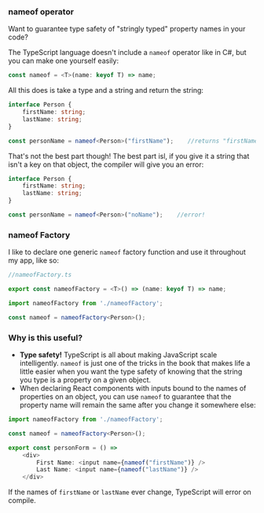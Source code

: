 ### nameof operator

Want to guarantee type safety of "stringly typed" property names in your code?

The TypeScript language doesn't include a `nameof` operator like in C\#, but you can make one yourself easily:

```typescript
const nameof = <T>(name: keyof T) => name;
```

All this does is take a type and a string and return the string:

```typescript
interface Person {
    firstName: string;
    lastName: string;
}

const personName = nameof<Person>("firstName");    //returns "firstName"
```

That's not the best part though!  The best part isl, if you give it a string that isn't a key on that object, the compiler will give you an error:

```typescript
interface Person {
    firstName: string;
    lastName: string;
}

const personName = nameof<Person>("noName");    //error!
```

### nameof Factory

I like to declare one generic `nameof` factory function and use it throughout my app, like so:

```typescript
//nameofFactory.ts

export const nameofFactory = <T>() => (name: keyof T) => name;
```

```typescript
import nameofFactory from './nameofFactory';

const nameof = nameofFactory<Person>();
```

### Why is this useful?

* **Type safety!**  TypeScript is all about making JavaScript scale intelligently.  `nameof` is just one of the tricks in the book that makes life a little easier when you want the type safety of knowing that the string you type is a property on a given object.
* When declaring React components with inputs bound to the names of properties on an object, you can use `nameof` to guarantee that the property name will remain the same after you change it somewhere else:

```typescript
import nameofFactory from './nameofFactory';

const nameof = nameofFactory<Person>();

export const personForm = () =>
    <div>
        First Name: <input name={nameof("firstName")} />
        Last Name: <input name={nameof("lastName")} />
    </div>
```

If the names of `firstName` or `lastName` ever change, TypeScript will error on compile.


